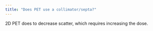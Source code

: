 ```yaml
---
title: "Does PET use a collimator/septa?"
---
```

2D PET does to decrease scatter, which requires increasing the dose.

